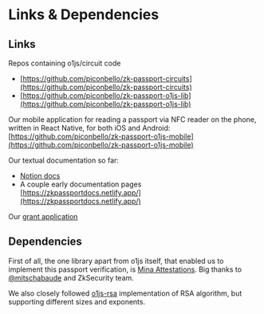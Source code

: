 # Links & Dependencies

## Links

Repos containing o1js/circuit code

- [https://github.com/piconbello/zk-passport-circuits](https://github.com/piconbello/zk-passport-circuits)
- [https://github.com/piconbello/zk-passport-o1js-lib](https://github.com/piconbello/zk-passport-o1js-lib)

Our mobile application for reading a passport via NFC reader on the phone, written in React Native, for both iOS and Android:  
[https://github.com/piconbello/zk-passport-o1js-mobile](https://github.com/piconbello/zk-passport-o1js-mobile)

Our textual documentation so far:

- [Notion docs](https://bitter-brazil-46a.notion.site/ZkPassport-O1JS-for-Mina-10f52e8389b0800d8600f94b79f4d971)
- A couple early documentation pages  
  [https://zkpassportdocs.netlify.app/](https://zkpassportdocs.netlify.app/)

Our [grant application](https://github.com/MinaFoundation/Core-Grants/issues/18#issuecomment-2273654418)

## Dependencies

First of all, the one library apart from o1js itself, that enabled us to implement this passport verification, is [Mina Attestations](https://github.com/zksecurity/mina-attestations). Big thanks to [@mitschabaude](https://github.com/mitschabaude) and ZkSecurity team.

We also closely followed [o1js-rsa](https://github.com/Shigoto-dev19/o1js-rsa) implementation of RSA algorithm, but supporting different sizes and exponents.
